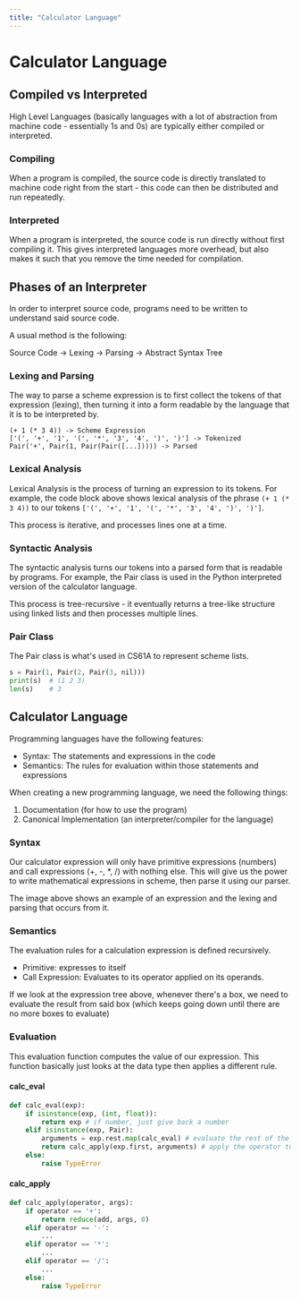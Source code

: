 ```yaml
---
title: "Calculator Language"
---
```


# Calculator Language

## Compiled vs Interpreted

High Level Languages (basically languages with a lot of abstraction from machine code - essentially 1s and 0s) are typically either compiled or interpreted.

### Compiling

When a program is compiled, the source code is directly translated to machine code right from the start - this code can then be distributed and run repeatedly.

### Interpreted

When a program is interpreted, the source code is run directly without first compiling it. This gives interpreted languages more overhead, but also makes it such that you remove the time needed for compilation.

## Phases of an Interpreter

In order to interpret source code, programs need to be written to understand said source code.

A usual method is the following:

Source Code -> Lexing -> Parsing -> Abstract Syntax Tree

### Lexing and Parsing

The way to parse a scheme expression is to first collect the tokens of that expression (lexing), then turning it into a form readable by the language that it is to be interpreted by.

```
(+ 1 (* 3 4)) -> Scheme Expression
['(', '+', '1', '(', '*', '3', '4', ')', ')'] -> Tokenized
Pair('+', Pair(1, Pair(Pair([...])))) -> Parsed
```

### Lexical Analysis

Lexical Analysis is the process of turning an expression to its tokens. For example, the code block above shows lexical analysis of the phrase `(+ 1 (* 3 4))` to our tokens `['(', '+', '1', '(', '*', '3', '4', ')', ')']`.

This process is iterative, and processes lines one at a time.

### Syntactic Analysis

The syntactic analysis turns our tokens into a parsed form that is readable by programs. For example, the Pair class is used in the Python interpreted version of the calculator language.

This process is tree-recursive - it eventually returns a tree-like structure using linked lists and then processes multiple lines.

### Pair Class

The Pair class is what's used in CS61A to represent scheme lists.

```python
s = Pair(1, Pair(2, Pair(3, nil)))
print(s)  # (1 2 3)
len(s)    # 3
```

## Calculator Language

Programming languages have the following features:

- Syntax: The statements and expressions in the code
- Semantics: The rules for evaluation within those statements and expressions

When creating a new programming language, we need the following things:

1. Documentation (for how to use the program)
2. Canonical Implementation (an interpreter/compiler for the language)

### Syntax

Our calculator expression will only have primitive expressions (numbers) and call expressions (+, -, *, /) with nothing else. This will give us the power to write mathematical expressions in scheme, then parse it using our parser.

The image above shows an example of an expression and the lexing and parsing that occurs from it.

### Semantics

The evaluation rules for a calculation expression is defined recursively.

- Primitive: expresses to itself
- Call Expression: Evaluates to its operator applied on its operands.

If we look at the expression tree above, whenever there's a box, we need to evaluate the result from said box (which keeps going down until there are no more boxes to evaluate)

### Evaluation

This evaluation function computes the value of our expression. This function basically just looks at the data type then applies a different rule.

#### calc_eval

```python
def calc_eval(exp):
    if isinstance(exp, (int, float)):
        return exp # if number, just give back a number
    elif isinstance(exp, Pair):
        arguments = exp.rest.map(calc_eval) # evaluate the rest of the arguments in the pair
        return calc_apply(exp.first, arguments) # apply the operator to the operands
    else:
        raise TypeError
```

#### calc_apply

```python
def calc_apply(operator, args):
    if operator == '+':
        return reduce(add, args, 0)
    elif operator == '-':
        ...
    elif operator == '*':
        ...
    elif operator == '/':
        ...
    else:
        raise TypeError
``` 